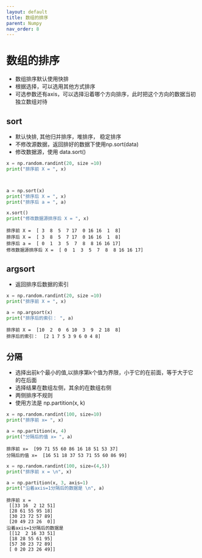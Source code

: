 ```yaml
---
layout: default
title: 数组的排序
parent: Numpy
nav_order: 8
---
```

# 数组的排序

- 数组排序默认使用快排
- 根据选择，可以选用其他方式排序
- 可选参数还有axis，可以选择沿着哪个方向排序，此时把这个方向的数据当初独立数组对待


## sort
- 默认快排, 其他归并排序，堆排序， 稳定排序
- 不修改源数据，返回排好的数据下使用np.sort(data)
- 修改数据源，使用 data.sort()



```python
x = np.random.randint(20, size =10)
print("排序前 X = ", x)



a = np.sort(x)
print("排序后 X = ", x)
print("排序后 a = ", a)

x.sort()
print("修改数据源排序后 X = ", x)
```

    排序前 X =  [ 3  8  5  7 17  0 16 16  1  8]
    排序后 X =  [ 3  8  5  7 17  0 16 16  1  8]
    排序后 a =  [ 0  1  3  5  7  8  8 16 16 17]
    修改数据源排序后 X =  [ 0  1  3  5  7  8  8 16 16 17]


## argsort

- 返回排序后数据的索引



```python
x = np.random.randint(20, size =10)
print("排序前 X = ", x)

a = np.argsort(x)
print("排序后的索引： ", a)
```

    排序前 X =  [10  2  0  6 10  3  9  2 18  8]
    排序后的索引：  [2 1 7 5 3 9 6 0 4 8]


## 分隔

- 选择出前k个最小的值,以排序第k个值为界限，小于它的在前面，等于大于它的在后面
- 选择结果在数组左侧，其余的在数组右侧
- 两侧排序不规则
- 使用方法是 np.partition(x, k)


```python
x = np.random.randint(100, size=10)
print("排序前 x= ", x)

a = np.partition(x, 4)
print("分隔后的值 x= ", a)

```

    排序前 x=  [99 71 55 60 86 16 18 51 53 37]
    分隔后的值 x=  [16 51 18 37 53 71 55 60 86 99]



```python
x = np.random.randint(100, size=(4,5))
print("排序前 x = \n", x)

a = np.partition(x, 3, axis=1)
print("沿着axis=1分隔后的数据是 \n", a)

```

    排序前 x = 
     [[33 16  2 12 51]
     [28 61 55 95 18]
     [30 23 72 57 89]
     [20 49 23 26  0]]
    沿着axis=1分隔后的数据是 
     [[12  2 16 33 51]
     [18 28 55 61 95]
     [57 30 23 72 89]
     [ 0 20 23 26 49]]


